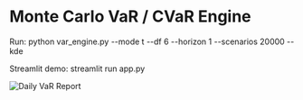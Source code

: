 # Monte Carlo VaR / CVaR Engine

Run:
python var_engine.py --mode t --df 6 --horizon 1 --scenarios 20000 --kde

Streamlit demo:
streamlit run app.py

![Daily VaR Report](https://github.com/whynimisha/var-engine/actions/workflows/var.yml/badge.svg)
